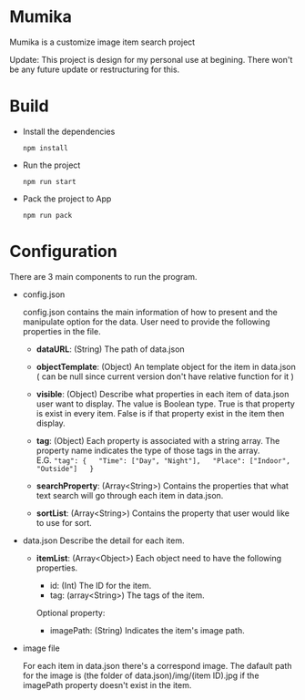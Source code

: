 # Mumika

Mumika is a customize image item search project

Update: This project is design for my personal use at begining. There won't be any future update or restructuring for this.

# Build

* Install the dependencies

  `npm install`

* Run the project

  `npm run start`

* Pack the project to App

  `npm run pack`

# Configuration

There are 3 main components to run the program.

* config.json
  
    config.json contains the main information of how to present and the manipulate option for the data. User need to provide the following properties in the file.
    * **dataURL**: (String) The path of data.json
  
    * **objectTemplate**: (Object) An template object for the item in data.json ( can be null since current version don't have relative function for it ) 
  
    * **visible**: (Object) Describe what properties in each item of data.json user want to display. The value is Boolean type. True is that property is exist in every item. False is if that property exist in the item then display.
  
    * **tag**: (Object) Each property is associated with a string array. The property name indicates the type of those tags in the array.\
    E.G.
    `"tag": {  
        "Time": ["Day", "Night"],  
        "Place": ["Indoor", "Outside"]  
    }`

    * **searchProperty**: (Array&lt;String&gt;) Contains the properties that what text search will go through each item in data.json.

    * **sortList**: (Array&lt;String&gt;) Contains the property that user would like to use for sort.
*  data.json
    Describe the detail for each item.

   * **itemList**: (Array&lt;Object&gt;) Each object need to have the following properties.  
     *  id: (Int) The ID for the item.
     *  tag: (array&lt;String&gt;) The tags of the item.

     Optional property:
     
     * imagePath: (String) Indicates the item's image path.

*  image file
    
    For each item in data.json there's a correspond image. The dafault path for the image is (the folder of data.json)/img/(item ID).jpg if the imagePath property doesn't exist in the item.
